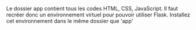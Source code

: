 Le dossier app contient tous les codes HTML, CSS, JavaScript. Il faut recréer donc un environnement virtuel pour pouvoir utiliser Flask.
Installez cet environnement dans le même dossier que 'app'
